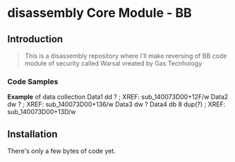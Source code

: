 
# disassembly  Core Module - BB 

## Introduction

> This is a disassembly repository where I'll make reversing of BB code module of security called Warsal vreated by Gas Tecnhology

### Code Samples

**Example** of data collection
Data1           dd ?    ; XREF: sub_140073D00+12F/w
Data2           dw ?    ; XREF: sub_140073D00+136/w
Data3           dw ?
Data4           db 8 dup(?) ; XREF: sub_140073D00+13D/w
        

## Installation
There's only a few bytes of code yet.
